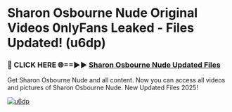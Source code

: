 # Sharon Osbourne Nude Original Videos 0nlyFans Leaked - Files Updated! (u6dp)

<h3>🔴 CLICK HERE 🌐==►► <a href="https://tinyurl.com/5h6xmrr3" rel="nofollow">Sharon Osbourne Nude Updated Files</a></h3>

Get Sharon Osbourne Nude and all content. Now you can access all videos and pictures of Sharon Osbourne Nude. New Updated Files 2025!

[![u6dp](https://i.imgur.com/KVD873Z.gif)](https://tinyurl.com/5h6xmrr3)
